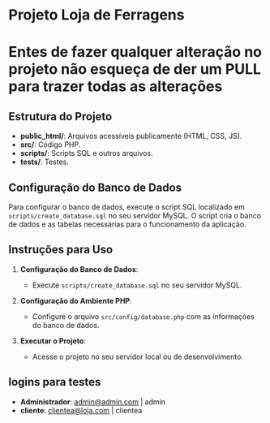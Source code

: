 # Projeto Loja de Ferragens
# Entes de fazer qualquer alteração no projeto não esqueça de der um PULL para trazer todas as alterações 
## Estrutura do Projeto

- **public_html/**: Arquivos acessíveis publicamente (HTML, CSS, JS).
- **src/**: Código PHP.
- **scripts/**: Scripts SQL e outros arquivos.
- **tests/**: Testes.

## Configuração do Banco de Dados

Para configurar o banco de dados, execute o script SQL localizado em `scripts/create_database.sql` no seu servidor MySQL. O script cria o banco de dados e as tabelas necessárias para o funcionamento da aplicação.

## Instruções para Uso

1. **Configuração do Banco de Dados**:
   - Execute `scripts/create_database.sql` no seu servidor MySQL.

2. **Configuração do Ambiente PHP**:
   - Configure o arquivo `src/config/database.php` com as informações do banco de dados.

3. **Executar o Projeto**:
   - Acesse o projeto no seu servidor local ou de desenvolvimento.

## logins para testes
   - **Administrador**: admin@admin.com | admin
   - **cliente**: clientea@loja.com | clientea


